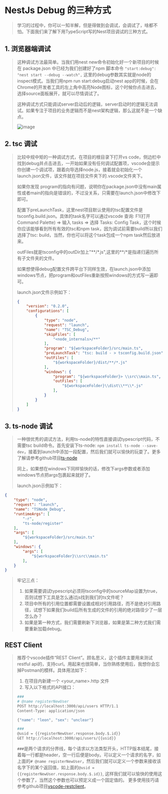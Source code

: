 # NestJs Debug 的三种方式
> 学习的过程中，你可以一知半解，但是得做到会调试，会调试了，啥都不怕。下面我们来了解下用TypeScript写的Nest项目调试的三种方式。

## 1. 浏览器端调试
> 这种调试方法最简单。当我们用nest new命令初始化好一个新项目的时候在 package.json 中已经为我们创建好了npm 脚本命令 `"start:debug": "nest start --debug --watch",` 这里的debug参数其实就是node的inspect模式。当我们用npm run start:debug启动nest app的时候，会在Chrome的开发者工具的左上角中高亮Node图标，这个时候你点击进去，选择source面板展开，就可以尽情调试了。
>
> 这种调试方式只能调试server启动后的逻辑，server启动时的逻辑无法调试。如果专注于项目的业务逻辑而不是nest架构逻辑，那么这就不是一个缺点。
>
> ![image](https://github.com/maxthonl/NestJs-Training/blob/master/images/02_debug_01.png?raw=true)

## 2. tsc 调试
> 比较中规中矩的一种调试方式，在项目的根目录下打开vs code，侧边栏中找到debug并点击进去，一开始如果没有任何调试配置项，vscode会提示你创建一个调试项，跟着向导选择node.js，接着就会初始化一个launch.json文件，该文件就在项目文件夹下的.vscode文件夹下。
>
> 如果你发现 program的指向有问题，说明你在package.json中没有main属性或者main的指向是错误的，不过没关系，只需要在launch.json中修改下即可。
>
> 配置下preLaunchTask，这里nest项目默认使用的tsc配置文件是tsconfig.build.json。具体的task名字可以通过vscode 查询: F1(打开Command Palette) => 输入 tasks => 选择 Tasks: Config Task，这个时候你应该能够看到所有有效的tsc和npm task，因为调试前需要build所以我们选择了tsc: build，当然，你也可以将这个task包成一个npm task然后放进来。
>
> outFiles就是tsconfig中的outDir加上"\*\*/\*.js",这里的\*\*/\*是指递归遍历所有子文件夹的文件。
>
> 如果想使得debug配置文件跨平台下同样生效，在launch.json中添加windows节点，把program和outFiles重新按照windows的方式写一遍即可。
>
>launch.json文件示例如下：
> ```json
> {
>     "version": "0.2.0",
>     "configurations": [
>         {
>             "type": "node",
>             "request": "launch",
>             "name": "TSC_Debug", 
>             "skipFiles": [
>                 "<node_internals>/**"
>             ],
>             "program": "${workspaceFolder}/src/main.ts",
>             "preLaunchTask": "tsc: build - > tsconfig.build.json",
>             "outFiles": [
>                 "${workspaceFolder}/dist/**/*.js"
>             ],
>             "windows": {
>                 "program": "${workspaceFolder}> \\src\\main.ts",
>                 "outFiles": [
>                     "${workspaceFolder}\\dist\\**\\*.js"
>                 ],
>             }
>         }
>     ]
> }
> ```

## 3. ts-node 调试
> 一种很优秀的调试方法，利用ts-node的特性直接调试typescript代码，不需要tsc build命令。首先安装下ts-node:  `npm install ts-node --save-dev`，接着到launch中添加一段配置，然后我们就可以愉快的玩耍了。更多了解请参考github项目[ts-node](https://github.com/TypeStrong/ts-node)  
> 
> 同上，如果想在windows下同样愉快的话，修改下args参数或者添加windows节点把args包裹起来就好了。
>
> launch.json示例如下：
```json
{
    "type": "node",
    "request": "launch",
    "name": "TSNode_Debug",
    "runtimeArgs": [
        "-r",
        "ts-node/register"
    ],
    "args": [
        "${workspaceFolder}/src/main.ts"
    ],
    "windows": {
        "args": [
            "${workspaceFolder}\\src\\main.ts"
        ],
    }
}
```
> 牢记三点：
> 1. 如果需要调试typescript必须将tsconfig中的sourceMap设置为true，否则试想下工具是怎么通过js找到我们的ts文件呢？
> 2. 项目中所有的引用位置都需要设置成相对引用路径，而不是绝对引用路径，试想下如果我们build后所有生成的文件的引用的绝对路径少了一层怎么办？
> 3. 如果是第一种方式，我们需要刷新下浏览器，如果是第二种方式我们需要重新加载debug。

## REST Client
> 推荐个vscode插件“REST Client”。顾名思义，这个插件主要用来测试restful api的，支持curl。用起来也很简单，当你熟练使用后，我想你会忘掉Postman的模样。具体用法如下：
>
> 1. 在项目内新建一个 \<your_name\>.http 文件
> 2. 写入以下格式的API接口：
> ```bash
> ###
> # @name registerNewUser
> POST http://localhost:3000/api/users HTTP/1.1
> Content-Type: application/json
> 
> {"name": "leon", "sex": "unclear"}
>
> ###
> @usid = {{registerNewUser.response.body.$.id}}
> GET http://localhost:3000/api/users/{{usid}}
> ```
> `###`是两个请求的分界线，每个请求以方法类型开头，HTTP版本结尾，接着每一行都是header，空一行后便是body。可以定义一个请求的名字，如上面的`# @name registerNewUser`，然后我们就可以定义一个参数来接收该名字下的某个返回值，如上面的`@usid = {{registerNewUser.response.body.$.id}}`, 这样我们就可以愉快的使用这个参数了，当然这个参数也可以预定义成一个固定值的。
> 更多使用技巧请参考github项目[vscode-restclient](https://github.com/Huachao/vscode-restclient)。
>